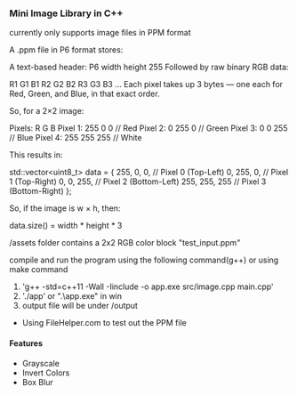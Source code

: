 ### Mini Image Library in C++

currently only supports image files in PPM format

A .ppm file in P6 format stores:

A text-based header:
P6
width height
255
Followed by raw binary RGB data:

R1 G1 B1  R2 G2 B2  R3 G3 B3  ...
Each pixel takes up 3 bytes — one each for Red, Green, and Blue, in that exact order.

So, for a 2×2 image:

Pixels:      R     G     B
Pixel 1:     255   0     0      // Red
Pixel 2:     0     255   0      // Green
Pixel 3:     0     0     255    // Blue
Pixel 4:     255   255   255    // White

This results in:

std::vector<uint8_t> data = {
    255, 0, 0,     // Pixel 0 (Top-Left)
    0, 255, 0,     // Pixel 1 (Top-Right)
    0, 0, 255,     // Pixel 2 (Bottom-Left)
    255, 255, 255  // Pixel 3 (Bottom-Right)
};

So, if the image is w × h, then:

data.size() = width * height * 3

/assets folder contains a 2x2 RGB color block "test_input.ppm"

compile and run the program using the following command(g++) or using make command
1. 'g++ -std=c++11 -Wall -Iinclude -o app.exe src/image.cpp main.cpp'
2. './app' or ".\app.exe" in win
3. output file will be under /output

- Using FileHelper.com to test out the PPM file

#### Features
- Grayscale 
- Invert Colors
- Box Blur



